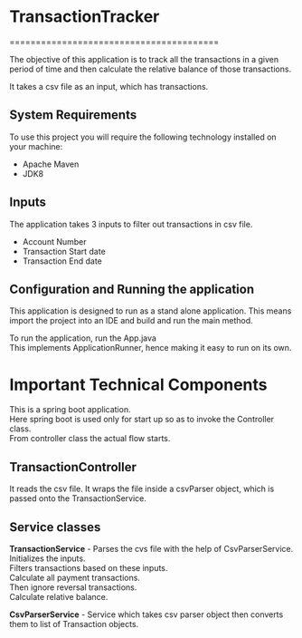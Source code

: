 # TransactionTracker
========================================

The objective of this application is to track all the transactions in a given period of time and then calculate the relative balance of those transactions. 

It takes a csv file as an input, which has transactions.  

## System Requirements
To use this project you will require the following technology installed on your machine:
- Apache Maven
- JDK8

## Inputs 
The application takes 3 inputs to filter out transactions in csv file.
- Account Number
- Transaction Start date
- Transaction End date 

## Configuration and Running the application

This application is designed to run as a stand alone application. 
This means import the project into an IDE and build and run the main method. 

To run the application, run the App.java  
This implements ApplicationRunner, hence making it easy to run on its own. 

# Important Technical Components
This is a spring boot application.  
Here spring boot is used only for start up so as to invoke the Controller class.  
From controller class the actual flow starts. 

TransactionController
----------------------
It reads the csv file. 
It wraps the file inside a csvParser object, which is passed onto the TransactionService.

Service classes
----------------
**TransactionService** - Parses the cvs file with the help of CsvParserService.  
Initializes the inputs.  
Filters transactions based on these inputs.  
Calculate all payment transactions.   
Then ignore reversal transactions.   
Calculate relative balance.   

**CsvParserService** - Service which takes csv parser object then converts them to list of Transaction objects.
